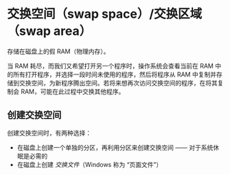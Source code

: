 # 交换空间（swap space）/交换区域（swap area）

存储在磁盘上的假 RAM（物理内存）。

当 RAM 耗尽，而我们又希望打开另一个程序时，操作系统会查看当前在 RAM 中的所有打开程序，并选择一段时间未使用的程序，然后将程序从 RAM 中复制并存储到交换空间，为新程序腾出空间。若将来想再次访问交换空间的程序，在将其复制会 RAM，可能在此过程中交换其他程序。

## 创建交换空间

创建交换空间时，有两种选择：

* 在磁盘上创建一个单独的分区，再利用分区来创建交换空间 —— 对于系统休眠是必需的
* 在磁盘上创建 _交换文件_（Windows 称为 “页面文件”）